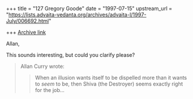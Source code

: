 +++
title = "127 Gregory Goode"
date = "1997-07-15"
upstream_url = "https://lists.advaita-vedanta.org/archives/advaita-l/1997-July/006692.html"

+++
[Archive link](https://lists.advaita-vedanta.org/archives/advaita-l/1997-July/006692.html)

Allan,

This sounds interesting, but could you clarify please?

>  Allan Curry wrote:
>
>
>>When an illusion wants itself to be dispelled more than
>>it wants to *seem* to be, then Shiva (the Destroyer)
>>seems exactly right for the job...


